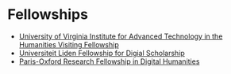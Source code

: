 # Fellowships
 -  [University of Virginia Institute for Advanced Technology in the Humanities Visiting Fellowship](http://www.iath.virginia.edu/other_fellows.html)
 -  [Universiteit Liden Fellowship for Digial Scholarship](https://www.library.universiteitleiden.nl/special-collections/research-in-special-collections/elsevier-fellowship)
 -  [Paris-Oxford Research Fellowship in Digital Humanities](http://www.culturesofknowledge.org/?p=10822) 
